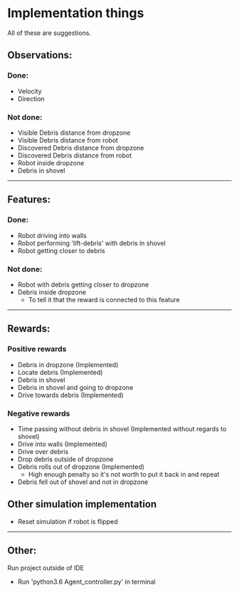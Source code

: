 # Implementation things
All of these are suggestions.

## Observations:
### Done:
- Velocity
- Direction

### Not done:
- Visible Debris distance from dropzone
- Visible Debris distance from robot
- Discovered Debris distance from dropzone
- Discovered Debris distance from robot
- Robot inside dropzone
- Debris in shovel

---------------------

## Features:
### Done:
- Robot driving into walls
- Robot performing 'lift-debris' with debris in shovel
- Robot getting closer to debris

### Not done:
- Robot with debris getting closer to dropzone
- Debris inside dropzone 
    - To tell it that the reward is connected to this feature

---------------------

## Rewards:
### Positive rewards
- Debris in dropzone (Implemented)
- Locate debris (Implemented)
- Debris in shovel 
- Debris in shovel and going to dropzone
- Drive towards debris (Implemented)

### Negative rewards
- Time passing without debris in shovel (Implemented without regards to shovel)
- Drive into walls (Implemented)
- Drive over debris
- Drop debris outside of dropzone
- Debris rolls out of dropzone (Implemented)
    - High enough penalty so it's not worth to put it back in and repeat
- Debris fell out of shovel and not in dropzone

## Other simulation implementation
- Reset simulation if robot is flipped

---------------------

## Other:
Run project outside of IDE
- Run 'python3.6 Agent_controller.py' in terminal
